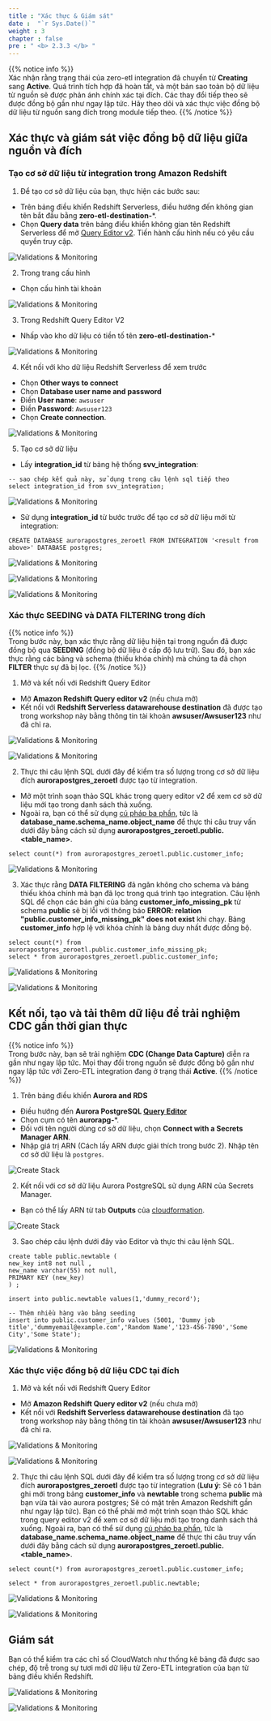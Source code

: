 ```yaml
---
title : "Xác thực & Giám sát"
date :  "`r Sys.Date()`" 
weight : 3
chapter : false
pre : " <b> 2.3.3 </b> "
---
```


{{% notice info %}}  
Xác nhận rằng trạng thái của zero-etl integration đã chuyển từ **Creating** sang **Active**. Quá trình tích hợp đã hoàn tất, và một bản sao toàn bộ dữ liệu từ nguồn sẽ được phản ánh chính xác tại đích. Các thay đổi tiếp theo sẽ được đồng bộ gần như ngay lập tức. Hãy theo dõi và xác thực việc đồng bộ dữ liệu từ nguồn sang đích trong module tiếp theo.
{{% /notice %}}

## Xác thực và giám sát việc đồng bộ dữ liệu giữa nguồn và đích

### Tạo cơ sở dữ liệu từ integration trong Amazon Redshift

1. Để tạo cơ sở dữ liệu của bạn, thực hiện các bước sau:
+ Trên bảng điều khiển Redshift Serverless, điều hướng đến không gian tên bắt đầu bằng **zero-etl-destination-***.
+ Chọn **Query data** trên bảng điều khiển không gian tên Redshift Serverless để mở [Query Editor v2](https://docs.aws.amazon.com/redshift/latest/mgmt/query-editor-v2-using.html). Tiến hành cấu hình nếu có yêu cầu quyền truy cập.

![Validations & Monitoring](/images/2.Zero-ETLIntegration/34.png)

2. Trong trang cấu hình
+ Chọn cấu hình tài khoản

![Validations & Monitoring](/images/2.Zero-ETLIntegration/36.png)

3. Trong Redshift Query Editor V2
+ Nhấp vào kho dữ liệu có tiền tố tên **zero-etl-destination-***

![Validations & Monitoring](/images/2.Zero-ETLIntegration/37.png)

4. Kết nối với kho dữ liệu Redshift Serverless để xem trước
+ Chọn **Other ways to connect**
+ Chọn **Database user name and password**
+ Điền **User name**: `awsuser`
+ Điền **Password**: `Awsuser123`
+ Chọn **Create connection**.

![Validations & Monitoring](/images/2.Zero-ETLIntegration/38.png)

5. Tạo cơ sở dữ liệu
+ Lấy **integration_id** từ bảng hệ thống **svv_integration**:

```
-- sao chép kết quả này, sử dụng trong câu lệnh sql tiếp theo
select integration_id from svv_integration;
```


![Validations & Monitoring](/images/2.Zero-ETLIntegration/129.png)

+ Sử dụng **integration_id** từ bước trước để tạo cơ sở dữ liệu mới từ integration:

```
CREATE DATABASE aurorapostgres_zeroetl FROM INTEGRATION '<result from above>' DATABASE postgres;
```


![Validations & Monitoring](/images/2.Zero-ETLIntegration/130.png)

![Validations & Monitoring](/images/2.Zero-ETLIntegration/131.png)

![Validations & Monitoring](/images/2.Zero-ETLIntegration/132.png)

### Xác thực SEEDING và DATA FILTERING trong đích

{{% notice info %}}  
Trong bước này, bạn xác thực rằng dữ liệu hiện tại trong nguồn đã được đồng bộ qua **SEEDING** (đồng bộ dữ liệu ở cấp độ lưu trữ). Sau đó, bạn xác thực rằng các bảng và schema (thiếu khóa chính) mà chúng ta đã chọn **FILTER** thực sự đã bị lọc.
{{% /notice %}}

1. Mở và kết nối với Redshift Query Editor
+ Mở **Amazon Redshift Query editor v2** (nếu chưa mở)
+ Kết nối với **Redshift Serverless datawarehouse destination** đã được tạo trong workshop này bằng thông tin tài khoản **awsuser/Awsuser123** như đã chỉ ra.

![Validations & Monitoring](/images/2.Zero-ETLIntegration/34.png)

![Validations & Monitoring](/images/2.Zero-ETLIntegration/38.png)

2. Thực thi câu lệnh SQL dưới đây để kiểm tra số lượng trong cơ sở dữ liệu đích **aurorapostgres_zeroetl** được tạo từ integration.
+ Mở một trình soạn thảo SQL khác trong query editor v2 để xem cơ sở dữ liệu mới tạo trong danh sách thả xuống.
+ Ngoài ra, bạn có thể sử dụng [cú pháp ba phần](https://docs.aws.amazon.com/redshift/latest/dg/cross-database-overview.html), tức là **database_name.schema_name.object_name** để thực thi câu truy vấn dưới đây bằng cách sử dụng **aurorapostgres_zeroetl.public.<table_name>**.

```
select count(*) from aurorapostgres_zeroetl.public.customer_info;
```


![Validations & Monitoring](/images/2.Zero-ETLIntegration/133.png)

3. Xác thực rằng **DATA FILTERING** đã ngăn không cho schema và bảng thiếu khóa chính mà bạn đã lọc trong quá trình tạo integration. Câu lệnh SQL để chọn các bản ghi của bảng **customer_info_missing_pk** từ schema **public** sẽ bị lỗi với thông báo **ERROR: relation "public.customer_info_missing_pk" does not exist** khi chạy. Bảng **customer_info** hợp lệ với khóa chính là bảng duy nhất được đồng bộ.

```
select count(*) from aurorapostgres_zeroetl.public.customer_info_missing_pk;
select * from aurorapostgres_zeroetl.public.customer_info;
```


![Validations & Monitoring](/images/2.Zero-ETLIntegration/134.png)

![Validations & Monitoring](/images/2.Zero-ETLIntegration/135.png)

## Kết nối, tạo và tải thêm dữ liệu để trải nghiệm CDC gần thời gian thực

{{% notice info %}}  
Trong bước này, bạn sẽ trải nghiệm **CDC (Change Data Capture)** diễn ra gần như ngay lập tức. Mọi thay đổi trong nguồn sẽ được đồng bộ gần như ngay lập tức với Zero-ETL integration đang ở trạng thái **Active**.
{{% /notice %}}

1. Trên bảng điều khiển **Aurora and RDS**
+ Điều hướng đến **Aurora PostgreSQL [Query Editor](https://console.aws.amazon.com/rds/home#query-editor:)**
+ Chọn cụm có tên **aurorapg-***. 
+ Đối với tên người dùng cơ sở dữ liệu, chọn **Connect with a Secrets Manager ARN**.
+ Nhập giá trị ARN (Cách lấy ARN được giải thích trong bước 2). Nhập tên cơ sở dữ liệu là `postgres`.

![Create Stack](/images/2.Zero-ETLIntegration/112.png)

2. Kết nối với cơ sở dữ liệu Aurora PostgreSQL sử dụng ARN của Secrets Manager. 
+ Bạn có thể lấy ARN từ tab **Outputs** của [cloudformation](https://console.aws.amazon.com/cloudformation/home).

![Create Stack](/images/2.Zero-ETLIntegration/113.png)

3. Sao chép câu lệnh dưới đây vào Editor và thực thi câu lệnh SQL.

```
create table public.newtable (
new_key int8 not null ,
new_name varchar(55) not null,
PRIMARY KEY (new_key)
) ;

insert into public.newtable values(1,'dummy_record');

-- Thêm nhiều hàng vào bảng seeding
insert into public.customer_info values (5001, 'Dummy job title','dummyemail@example.com','Random Name','123-456-7890','Some City','Some State');
```


![Validations & Monitoring](/images/2.Zero-ETLIntegration/136.png)

### Xác thực việc đồng bộ dữ liệu CDC tại đích

1. Mở và kết nối với Redshift Query Editor
+ Mở **Amazon Redshift Query editor v2** (nếu chưa mở)
+ Kết nối với **Redshift Serverless datawarehouse destination** đã tạo trong workshop này bằng thông tin tài khoản **awsuser/Awsuser123** như đã chỉ ra.

![Validations & Monitoring](/images/2.Zero-ETLIntegration/34.png)

![Validations & Monitoring](/images/2.Zero-ETLIntegration/38.png)

2. Thực thi câu lệnh SQL dưới đây để kiểm tra số lượng trong cơ sở dữ liệu đích **aurorapostgres_zeroetl** được tạo từ integration (**Lưu ý**: Sẽ có 1 bản ghi mới trong bảng **customer_info** và **newtable** trong schema **public** mà bạn vừa tải vào aurora postgres; Sẽ có mặt trên Amazon Redshift gần như ngay lập tức). Bạn có thể phải mở một trình soạn thảo SQL khác trong query editor v2 để xem cơ sở dữ liệu mới tạo trong danh sách thả xuống. Ngoài ra, bạn có thể sử dụng [cú pháp ba phần](https://docs.aws.amazon.com/redshift/latest/dg/cross-database-overview.html), tức là **database_name.schema_name.object_name** để thực thi câu truy vấn dưới đây bằng cách sử dụng **aurorapostgres_zeroetl.public.<table_name>**.

```
select count(*) from aurorapostgres_zeroetl.public.customer_info;

select * from aurorapostgres_zeroetl.public.newtable;
```


![Validations & Monitoring](/images/2.Zero-ETLIntegration/137.png)

![Validations & Monitoring](/images/2.Zero-ETLIntegration/138.png)

## Giám sát

Bạn có thể kiểm tra các chỉ số CloudWatch như thống kê bảng đã được sao chép, độ trễ trong sự tươi mới dữ liệu từ Zero-ETL integration của bạn từ bảng điều khiển Redshift.

![Validations & Monitoring](/images/2.Zero-ETLIntegration/139.png)

![Validations & Monitoring](/images/2.Zero-ETLIntegration/140.png)
